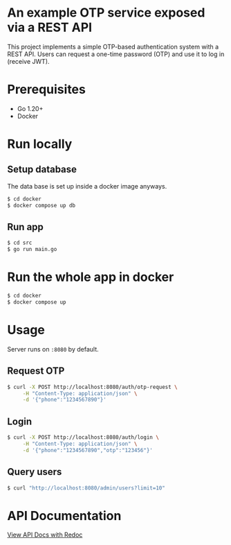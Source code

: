 # An example OTP service exposed via a REST API

This project implements a simple OTP-based authentication system with a REST API.
Users can request a one-time password (OTP) and use it to log in (receive JWT).


# Prerequisites

* Go 1.20+
* Docker


# Run locally

## Setup database

The data base is set up inside a docker image anyways.

```sh
$ cd docker
$ docker compose up db
```

## Run app

```sh
$ cd src
$ go run main.go
```


# Run the whole app in docker

```sh
$ cd docker
$ docker compose up
```


# Usage

Server runs on `:8080` by default.

## Request OTP

```sh
$ curl -X POST http://localhost:8080/auth/otp-request \
     -H "Content-Type: application/json" \
     -d '{"phone":"1234567890"}'
```

## Login

```sh
$ curl -X POST http://localhost:8080/auth/login \
     -H "Content-Type: application/json" \
     -d '{"phone":"1234567890","otp":"123456"}'
```

## Query users

```sh
$ curl "http://localhost:8080/admin/users?limit=10"
```


# API Documentation
[View API Docs with Redoc](https://redocly.github.io/redoc/?url=https://raw.githubusercontent.com/S4deghN/rest-otp/refs/heads/master/api.yaml)

